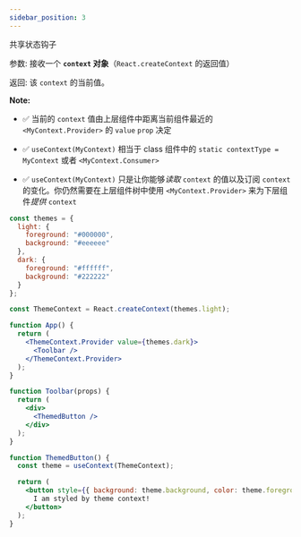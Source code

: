 ```yaml
---
sidebar_position: 3
---
```


共享状态钩子

参数: 接收一个 **`context` 对象**（`React.createContext` 的返回值）

返回: 该 `context` 的当前值。

**Note:**

- ✅ 当前的 `context` 值由上层组件中距离当前组件最近的 `<MyContext.Provider>` 的 `value` `prop` 决定
- ✅ `useContext(MyContext)` 相当于 class 组件中的 `static contextType = MyContext` 或者 `<MyContext.Consumer>`

- ✅ `useContext(MyContext)` 只是让你能够*读取* `context` 的值以及订阅 `context` 的变化。你仍然需要在上层组件树中使用 `<MyContext.Provider>` 来为下层组件*提供* `context`

```jsx
const themes = {
  light: {
    foreground: "#000000",
    background: "#eeeeee"
  },
  dark: {
    foreground: "#ffffff",
    background: "#222222"
  }
};

const ThemeContext = React.createContext(themes.light);

function App() {
  return (
    <ThemeContext.Provider value={themes.dark}>
      <Toolbar />
    </ThemeContext.Provider>
  );
}

function Toolbar(props) {
  return (
    <div>
      <ThemedButton />
    </div>
  );
}

function ThemedButton() {
  const theme = useContext(ThemeContext);

  return (
    <button style={{ background: theme.background, color: theme.foreground }}>
      I am styled by theme context!
    </button>
  );
}
```